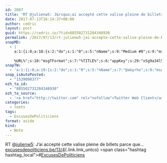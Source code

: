 ```yaml
---
id: 2087
title: 'RT @julienw5: J&rsquo;ai accepté cette valise pleine de billets parce que&#8230; excusesdepoliticiens.be/13/4 #ExcusesDePoliticiens'
date: 2017-07-13T16:14:37+00:00
author: cedric
layout: post
guid: https://cedric.io/?tid=885502731284348930
permalink: /2017/07/13/rt-julienw5-jai-accepte-cette-valise-pleine-de-billets-parce-que-excusesdepoliticiens-be-13-4-excusesdepoliticiens/
snapMD:
  - |
    a:1:{i:0;a:18:{s:2:"do";s:1:"0";s:5:"nName";s:9:"Medium #0";s:9:"msgFormat";s:19:"%FULLTEXT%
    
    %URL%";s:10:"msgTFormat";s:7:"%TITLE%";s:6:"appKey";s:29:"x5g9a34l5z294i5y2q284e4g54454";s:6:"appSec";s:85:"d3h0a44e4s2b4i5u2r234m5f5b4v2l5q2a444h574347464a454x2w20374447494c484b4w2c464f5u2d4z2";s:8:"inclTags";s:1:"1";s:7:"fltrsOn";i:0;s:5:"fltrs";a:0:{}s:7:"proxyOn";i:0;s:7:"useSURL";i:0;s:1:"v";i:350;s:4:"publ";s:1:"0";s:11:"accessToken";s:65:"2353413aa5437433e5648ccf74a16119308317c52d1a24d8ed99f26add037528a";s:12:"appAppUserID";s:65:"104b21fd8da79171a6e7bf800d03b4b761204f242935e05d2d86850a6b1635f77";s:14:"appAppUserName";s:26:"Cédric Bousmanne (akyrho)";s:13:"appAppUserURL";s:26:"https://medium.com/@akyrho";s:7:"pubList";a:0:{}}}
snapTW:
  - 'a:1:{i:0;a:19:{s:2:"do";s:1:"0";s:5:"nName";s:7:"@akyrho";s:9:"msgFormat";s:26:"%TITLE%. %EXCERPT% - %URL%";s:6:"appKey";s:55:"x5g9a8325v2y475r3c4m48584n53446p423r3r5u3e356j5j3k4r2p3";s:6:"appSec";s:105:"d3h0a94o46415u594v3q5l5n5l4r4x474x4j484o473u4i5w2m4k494z2k344n306n5r3l5v2s554p4n3p3k45495c3z4v4d3m3u5w525";s:7:"fltrsOn";i:0;s:5:"fltrs";a:0:{}s:7:"proxyOn";i:0;s:7:"useSURL";i:0;s:1:"v";i:350;s:5:"twURL";s:25:"http://twitter.com/akyrho";s:11:"accessToken";s:50:"6678782-Eyg60SCeh7762DEIsYtTPD5GVeOuSN8ATMdF2Lpppe";s:14:"accessTokenSec";s:45:"PgGDCbcYLJnR5esZjY9ID72A33mUNCYnQwaQTBsojSJNa";s:5:"tw140";i:0;s:10:"riComments";s:1:"1";s:11:"riCommentsM";s:1:"1";s:12:"riCommentsAA";s:1:"1";s:8:"attchImg";s:1:"1";s:9:"wpImgSize";s:4:"full";}}'
snap_isAutoPosted:
  - "1539090377"
ozh_ta_id:
  - "885502731284348930"
ozh_ta_source:
  - '<a href="http://twitter.com" rel="nofollow">Twitter Web Client</a>'
categories:
  - toots
tags:
  - ExcusesDePoliticiens
format: aside
kind:
  - Note
---
```

RT <span class="username username_linked">@<a href="https://twitter.com/julienw5" title="Julien Watelet">julienw5</a></span>: J&rsquo;ai accepté cette valise pleine de billets parce que&#8230; [excusesdepoliticiens.be/13/4](http://www.excusesdepoliticiens.be/13/4 "http://www.excusesdepoliticiens.be/13/4"){.link.link_untco} <span class="hashtag hashtag_local">#<a href="https://cedric.io/tag/excusesdepoliticiens/">ExcusesDePoliticiens</a></p>